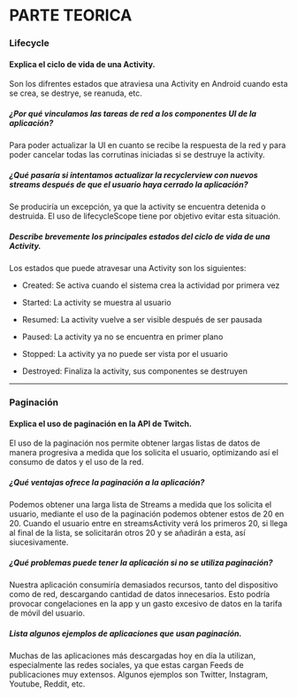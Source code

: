 # PARTE TEORICA

### Lifecycle

#### Explica el ciclo de vida de una Activity.
Son los difrentes estados que atraviesa una Activity en Android cuando esta se crea, se destrye,
se reanuda, etc.

##### ¿Por qué vinculamos las tareas de red a los componentes UI de la aplicación?
Para poder actualizar la UI en cuanto se recibe la respuesta de la red y para poder cancelar
todas las corrutinas iniciadas si se destruye la activity.

##### ¿Qué pasaría si intentamos actualizar la recyclerview con nuevos streams después de que el usuario haya cerrado la aplicación?
Se produciría un excepción, ya que la activity se encuentra detenida o destruida.
El uso de lifecycleScope tiene por objetivo evitar esta situación.

##### Describe brevemente los principales estados del ciclo de vida de una Activity.
Los estados que puede atravesar una Activity son los siguientes:

 - Created: Se activa cuando el sistema crea la actividad por primera vez

 - Started: La activity se muestra al usuario

 - Resumed: La activity vuelve a ser visible después de ser pausada

 - Paused: La activity ya no se encuentra en primer plano

 - Stopped: La activity ya no puede ser vista por el usuario

 - Destroyed: Finaliza la activity, sus componentes se destruyen

---

### Paginación 

#### Explica el uso de paginación en la API de Twitch.
El uso de la paginación nos permite obtener largas listas de datos de manera progresiva
a medida que los solicita el usuario, optimizando así el consumo de datos y el uso de la red.

##### ¿Qué ventajas ofrece la paginación a la aplicación?
Podemos obtener una larga lista de Streams a medida que los solicita el usuario,
mediante el uso de la paginación podemos obtener estos de 20 en 20.
Cuando el usuario entre en streamsActivity verá los primeros 20, si llega al final de la lista,
se solicitarán otros 20 y se añadirán a esta, así siucesivamente.

##### ¿Qué problemas puede tener la aplicación si no se utiliza paginación?
Nuestra aplicación consumiría demasiados recursos, tanto del dispositivo como de red, descargando
cantidad de datos innecesarios.
Esto podría provocar congelaciones en la app y un gasto excesivo de datos en la tarifa de móvil
del usuario.

##### Lista algunos ejemplos de aplicaciones que usan paginación.
Muchas de las aplicaciones más descargadas hoy en día la utilizan, especialmente las redes
sociales, ya que estas cargan Feeds de publicaciones muy extensos.
Algunos ejemplos son Twitter, Instagram, Youtube, Reddit, etc.
